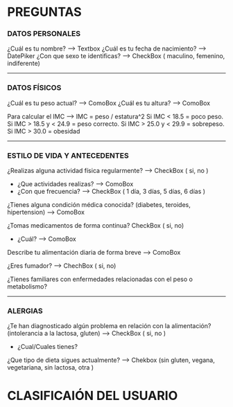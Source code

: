 # PREGUNTAS
### DATOS PERSONALES
¿Cuál es tu nombre? --> Textbox
¿Cuál es tu fecha de nacimiento? --> DatePiker
¿Con que sexo te identificas? --> CheckBox ( maculino, femenino, indiferente)

---
### DATOS FÍSICOS
¿Cuál es tu peso actual? --> ComoBox
¿Cuál es tu altura? --> ComoBox

Para calcular el IMC --> IMC = peso / estatura^2
Si IMC < 18.5 = poco peso. Si IMC > 18.5 y < 24.9 = peso correcto. Si IMC > 25.0 y < 29.9 = sobrepeso. Si IMC > 30.0 = obesidad

---
### ESTILO DE VIDA Y ANTECEDENTES
¿Realizas alguna actividad física regularmente? --> CheckBox ( si, no )
- ¿Que actividades realizas? --> ComoBox
- ¿Con que frecuencia? --> CheckBox ( 1 día, 3 días, 5 días, 6 días )

¿Tienes alguna condición médica conocida? (diabetes, teroides, hipertension) --> ComoBox

¿Tomas medicamentos de forma continua? CheckBox ( si, no)
- ¿Cuál? --> ComoBox

Describe tu alimentación diaria de forma breve --> ComoBox

¿Eres fumador? --> ChechBox ( si, no)

¿Tienes familiares con enfermedades relacionadas con el peso o metabolismo?

---
### ALERGIAS 
¿Te han diagnosticado algún problema en relación con la alimentación? (intolerancia a la lactosa, gluten) --> CheckBox ( si, no )
- ¿Cual/Cuales tienes?

¿Que tipo de dieta sigues actualmente? --> Chekbox (sin gluten, vegana, vegetariana, sin lactosa, otra )



# CLASIFICAIÓN DEL USUARIO

